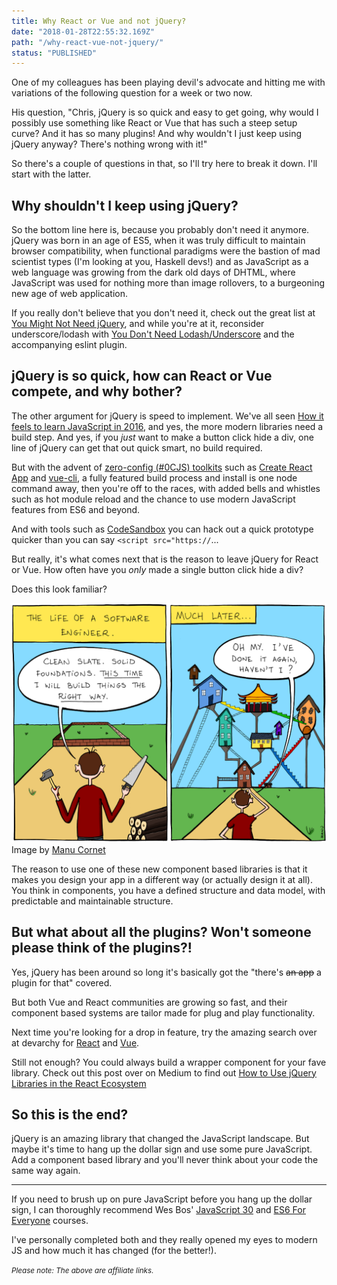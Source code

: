 ```yaml
---
title: Why React or Vue and not jQuery?
date: "2018-01-28T22:55:32.169Z"
path: "/why-react-vue-not-jquery/"
status: "PUBLISHED"
---
```


One of my colleagues has been playing devil's advocate and hitting me with variations of the following question for a week or two now.

His question, "Chris, jQuery is so quick and easy to get going, why would I possibly use something like React or Vue that has such a steep setup curve? And it has so many plugins! And why wouldn't I just keep using jQuery anyway? There's nothing wrong with it!"

So there's a couple of questions in that, so I'll try here to break it down. I'll start with the latter.

## Why shouldn't I keep using jQuery?

So the bottom line here is, because you probably don't need it anymore. jQuery was born in an age of ES5, when it was truly difficult to maintain browser compatibility, when functional paradigms were the bastion of mad scientist types (I'm looking at you, Haskell devs!) and as JavaScript as a web language was growing from the dark old days of DHTML, where JavaScript was used for nothing more than image rollovers, to a burgeoning new age of web application.

If you really don't believe that you don't need it, check out the great list at [You Might Not Need jQuery](http://youmightnotneedjquery.com/), and while you're at it, reconsider underscore/lodash with [You Don't Need Lodash/Underscore](https://github.com/you-dont-need/You-Dont-Need-Lodash-Underscore) and the accompanying eslint plugin.

## jQuery is so quick, how can React or Vue compete, and why bother?

The other argument for jQuery is speed to implement. We've all seen [How it feels to learn JavaScript in 2016](https://hackernoon.com/how-it-feels-to-learn-javascript-in-2016-d3a717dd577f), and yes, the more modern libraries need a build step. And yes, if you _just_ want to make a button click hide a div, one line of jQuery can get that out quick smart, no build required.

But with the advent of [zero-config (#0CJS) toolkits](https://github.com/reyronald/awesome-toolkits) such as [Create React App](https://github.com/facebook/create-react-app) and [vue-cli](https://github.com/vuejs/vue-cli), a fully featured build process and install is one node command away, then you're off to the races, with added bells and whistles such as hot module reload and the chance to use modern JavaScript features from ES6 and beyond.

And with tools such as [CodeSandbox](https://codesandbox.io) you can hack out a quick prototype quicker than you can say `<script src="https://`...

But really, it's what comes next that is the reason to leave jQuery for React or Vue. How often have you _only_ made a single button click hide a div?

Does this look familiar?

![Building software is often patches on top of patches on top of patches...](./building-software.png "Building software is often patches on top of patches on top of patches...")
Image by [Manu Cornet](http://bonkersworld.net/building-software)

The reason to use one of these new component based libraries is that it makes you design your app in a different way (or actually design it at all). You think in components, you have a defined structure and data model, with predictable and maintainable structure.

## But what about all the plugins? Won't someone please think of the plugins?!

Yes, jQuery has been around so long it's basically got the "there's ~~an app~~ a plugin for that" covered.

But both Vue and React communities are growing so fast, and their component based systems are tailor made for plug and play functionality.

Next time you're looking for a drop in feature, try the amazing search over at devarchy for [React](https://devarchy.com/react) and [Vue](https://devarchy.com/vue).

Still not enough? You could always build a wrapper component for your fave library. Check out this post over on Medium to find out [How to Use jQuery Libraries in the React Ecosystem](https://notes.devlabs.bg/how-to-use-jquery-libraries-in-the-react-ecosystem-7dfeb1aafde0)

## So this is the end?

jQuery is an amazing library that changed the JavaScript landscape. But maybe it's time to hang up the dollar sign and use some pure JavaScript. Add a component based library and you'll never think about your code the same way again.

---

If you need to brush up on pure JavaScript before you hang up the dollar sign, I can thoroughly recommend Wes Bos' [JavaScript 30](https://JavaScript30.com/friend/JS4PHP) and [ES6 For Everyone](https://ES6.io/friend/JS4PHP) courses.

I've personally completed both and they really opened my eyes to modern JS and how much it has changed (for the better!).

<small>_Please note: The above are affiliate links._</small>
